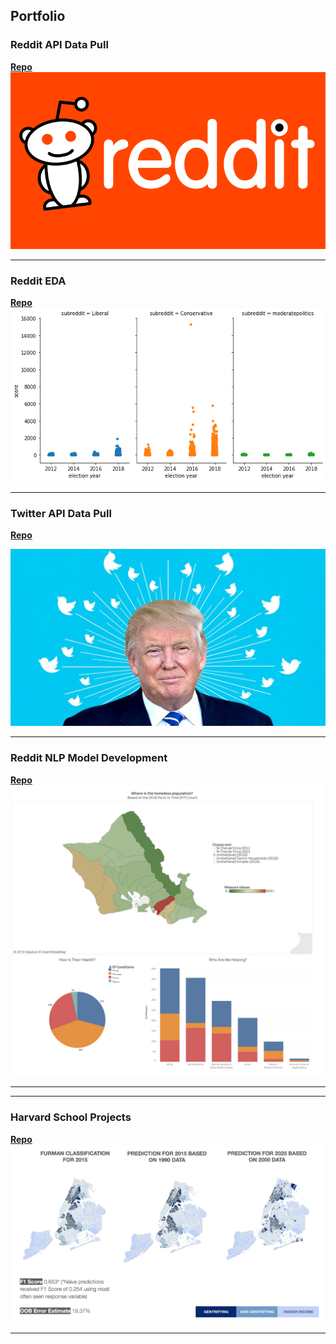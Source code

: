 ## Portfolio

### Reddit API Data Pull
**[Repo](./pages/reddit-data-pull.md)**
<img src="images/reddit.png?raw=true"/>

---
### Reddit EDA
**[Repo](./pages/reddit-eda.md)**
<img src="images/reddit_score.png?raw=true"/>

---
### Twitter API Data Pull
**[Repo](./pages/twitter-data-pull.md)**

<img src="images/twitter-donald.jpg?raw=true"/>


---

### Reddit NLP Model Development

**[Repo](./pages/nlp-model-dev.md)**
<img src="images/Tableau-Public.png?raw=true"/>

---


---

### Harvard School Projects
**[Repo](./pages/harvard-schoolwork.md)**
<img src="images/NYC-gentrification.png?raw=true"/>

---
